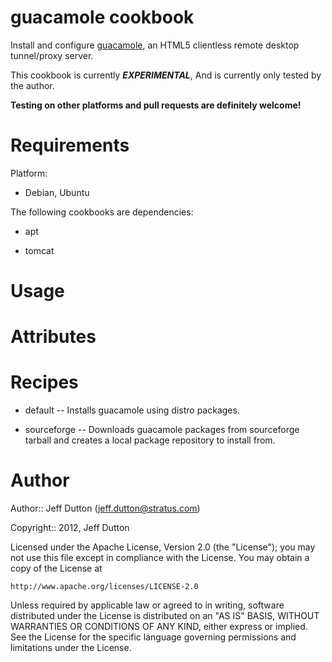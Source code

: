# guacamole cookbook

Install and configure [guacamole](http://guac-dev.org/), an HTML5
clientless remote desktop tunnel/proxy server.

This cookbook is currently ***EXPERIMENTAL***, And is currently
only tested by the author.

**Testing on other platforms and pull requests are definitely welcome!**

# Requirements

Platform:

* Debian, Ubuntu

The following cookbooks are dependencies:

* apt

* tomcat

# Usage

# Attributes

# Recipes

* default -- Installs guacamole using distro packages.

* sourceforge -- Downloads guacamole packages from sourceforge tarball
  and creates a local package repository to install from.

# Author

Author:: Jeff Dutton (<jeff.dutton@stratus.com>)

Copyright:: 2012, Jeff Dutton

Licensed under the Apache License, Version 2.0 (the "License");
you may not use this file except in compliance with the License.
You may obtain a copy of the License at

    http://www.apache.org/licenses/LICENSE-2.0

Unless required by applicable law or agreed to in writing, software
distributed under the License is distributed on an "AS IS" BASIS,
WITHOUT WARRANTIES OR CONDITIONS OF ANY KIND, either express or
implied. See the License for the specific language governing
permissions and limitations under the License.
